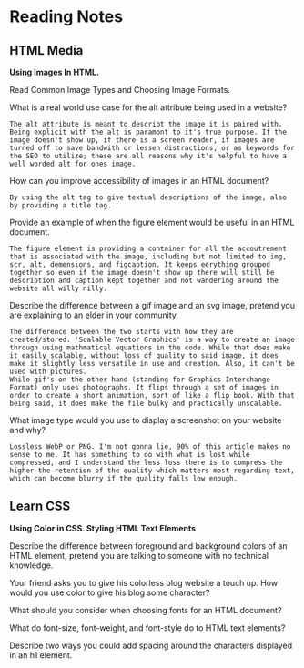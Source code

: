 # Reading Notes

## HTML Media

**Using Images In HTML.** 

Read Common Image Types and Choosing Image Formats.

What is a real world use case for the alt attribute being used in a website?

    The alt attribute is meant to describt the image it is paired with. Being explicit with the alt is paramont to it's true purpose. If the image doesn't show up, if there is a screen reader, if images are turned off to save bandwith or lessen distractions, or as keywords for the SEO to utilize; these are all reasons why it's helpful to have a well worded alt for ones image. 

How can you improve accessibility of images in an HTML document?

    By using the alt tag to give textual descriptions of the image, also by providing a title tag. 

Provide an example of when the figure element would be useful in an HTML document.

    The figure element is providing a container for all the accoutrement that is associated with the image, including but not limited to img, scr, alt, demensions, and figcaption. It keeps eerything grouped together so even if the image doesn't show up there will still be description and caption kept together and not wandering around the website all willy nilly. 

Describe the difference between a gif image and an svg image, pretend you are explaining to an elder in your community.

    The difference between the two starts with how they are created/stored. 'Scalable Vector Graphics' is a way to create an image through using mathmatical equations in the code. While that does make it easily scalable, without loss of quality to said image, it does make it slightly less versatile in use and creation. Also, it can't be used with pictures. 
    While gif's on the other hand (standing for Graphics Interchange Format) only uses photographs. It flips through a set of images in order to create a short animation, sort of like a flip book. With that being said, it does make the file bulky and practically unscalable. 

What image type would you use to display a screenshot on your website and why?

    Lossless WebP or PNG. I'm not gonna lie, 90% of this article makes no sense to me. It has something to do with what is lost while compressed, and I understand the less loss there is to compress the higher the retention of the quality which matters most regarding text, which can become blurry if the quality falls low enough. 


## Learn CSS
**Using Color in CSS. Styling HTML Text Elements**

Describe the difference between foreground and background colors of an HTML element, pretend you are talking to someone with no technical knowledge.



Your friend asks you to give his colorless blog website a touch up. How would you use color to give his blog some character?



What should you consider when choosing fonts for an HTML document?



What do font-size, font-weight, and font-style do to HTML text elements?



Describe two ways you could add spacing around the characters displayed in an h1 element.